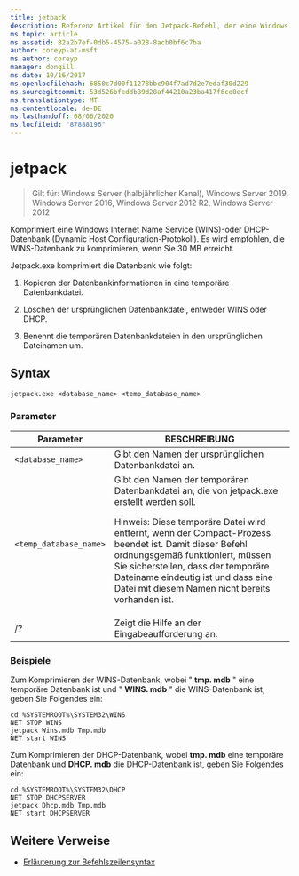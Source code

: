 ```yaml
---
title: jetpack
description: Referenz Artikel für den Jetpack-Befehl, der eine Windows Internet Name Service (WINS)-oder DHCP-Datenbank (Dynamic Host Configuration Protocol) komprimiert.
ms.topic: article
ms.assetid: 82a2b7ef-0db5-4575-a028-8acb0bf6c7ba
author: coreyp-at-msft
ms.author: coreyp
manager: dongill
ms.date: 10/16/2017
ms.openlocfilehash: 6850c7d00f11278bbc904f7ad7d2e7edaf30d229
ms.sourcegitcommit: 53d526bfeddb89d28af44210a23ba417f6ce0ecf
ms.translationtype: MT
ms.contentlocale: de-DE
ms.lasthandoff: 08/06/2020
ms.locfileid: "87888196"
---
```

# <a name="jetpack"></a>jetpack

> Gilt für: Windows Server (halbjährlicher Kanal), Windows Server 2019, Windows Server 2016, Windows Server 2012 R2, Windows Server 2012

Komprimiert eine Windows Internet Name Service (WINS)-oder DHCP-Datenbank (Dynamic Host Configuration-Protokoll). Es wird empfohlen, die WINS-Datenbank zu komprimieren, wenn Sie 30 MB erreicht.

Jetpack.exe komprimiert die Datenbank wie folgt:

1. Kopieren der Datenbankinformationen in eine temporäre Datenbankdatei.

2. Löschen der ursprünglichen Datenbankdatei, entweder WINS oder DHCP.

3. Benennt die temporären Datenbankdateien in den ursprünglichen Dateinamen um.

## <a name="syntax"></a>Syntax

```
jetpack.exe <database_name> <temp_database_name>
```

### <a name="parameters"></a>Parameter

| Parameter | BESCHREIBUNG |
| ------- | -------- |
| `<database_name>` | Gibt den Namen der ursprünglichen Datenbankdatei an. |
| `<temp_database_name>` | Gibt den Namen der temporären Datenbankdatei an, die von jetpack.exe erstellt werden soll.<p>Hinweis: Diese temporäre Datei wird entfernt, wenn der Compact-Prozess beendet ist. Damit dieser Befehl ordnungsgemäß funktioniert, müssen Sie sicherstellen, dass der temporäre Dateiname eindeutig ist und dass eine Datei mit diesem Namen nicht bereits vorhanden ist. |
| /? | Zeigt die Hilfe an der Eingabeaufforderung an. |

### <a name="examples"></a>Beispiele

Zum Komprimieren der WINS-Datenbank, wobei " **tmp. mdb** " eine temporäre Datenbank ist und " **WINS. mdb** " die WINS-Datenbank ist, geben Sie Folgendes ein:

```
cd %SYSTEMROOT%\SYSTEM32\WINS
NET STOP WINS
jetpack Wins.mdb Tmp.mdb
NET start WINS
```

Zum Komprimieren der DHCP-Datenbank, wobei **tmp. mdb** eine temporäre Datenbank und **DHCP. mdb** die DHCP-Datenbank ist, geben Sie Folgendes ein:

```
cd %SYSTEMROOT%\SYSTEM32\DHCP
NET STOP DHCPSERVER
jetpack Dhcp.mdb Tmp.mdb
NET start DHCPSERVER
```

## <a name="additional-references"></a>Weitere Verweise

- [Erläuterung zur Befehlszeilensyntax](command-line-syntax-key.md)
